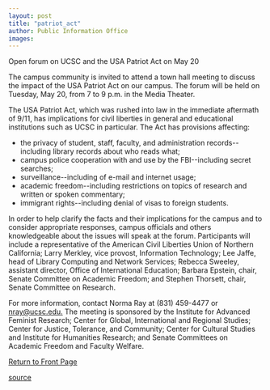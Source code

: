 ```yaml
---
layout: post
title: "patriot_act"
author: Public Information Office
images:
---
```


Open forum on UCSC and the USA Patriot Act on May 20

The campus community is invited to attend a town hall meeting to discuss the impact of the USA Patriot Act on our campus. The forum will be held on Tuesday, May 20, from 7 to 9 p.m. in the Media Theater.   

The USA Patriot Act, which was rushed into law in the immediate aftermath of 9/11, has implications for civil liberties in general and educational institutions such as UCSC in particular. The Act has provisions affecting:

* the privacy of student, staff, faculty, and administration records--including library records about who reads what;
* campus police cooperation with and use by the FBI--including secret searches;
* surveillance--including of e-mail and internet usage;
* academic freedom--including restrictions on topics of research and written or spoken commentary;  
* immigrant rights--including denial of visas to foreign students.

In order to help clarify the facts and their implications for the campus and to consider appropriate responses, campus officials and others knowledgeable about the issues will speak at the forum. Participants will include a representative of the American Civil Liberties Union of Northern California; Larry Merkley, vice provost, Information Technology; Lee Jaffe, head of Library Computing and Network Services; Rebecca Sweeley, assistant director, Office of International Education; Barbara Epstein, chair, Senate Committee on Academic Freedom; and Stephen Thorsett, chair, Senate Committee on Research.

For more information, contact Norma Ray at (831) 459-4477 or  
[nray@ucsc.edu.][1] The meeting is sponsored by the Institute for Advanced Feminist Research; Center for Global, International and Regional Studies; Center for Justice, Tolerance, and Community; Center for Cultural Studies and Institute for Humanities Research; and Senate Committees on Academic Freedom and Faculty Welfare.

[Return to Front Page][2]

[1]: mailto:nray@ucsc.edu
[2]: http://currents.ucsc.edu/

[source](http://www1.ucsc.edu/currents/02-03/05-19/patriot_act.html "Permalink to patriot_act")
